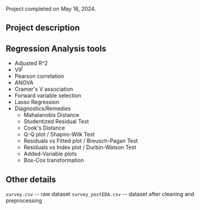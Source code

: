 Project completed on May 16, 2024.

## Project description


## Regression Analysis tools
- Adjusted R^2
- VIF
- Pearson correlation
- ANOVA
- Cramer's V association
- Forward variable selection
- Lasso Regression
- Diagnostics/Remedies
  - Mahalanobis Distance
  - Studentized Residual Test
  - Cook's Distance
  - Q-Q plot / Shapiro-Wilk Test
  - Residuals vs Fitted plot / Breusch-Pagan Test
  - Residuals vs Index plot / Durbin-Watson Test
  - Added-Variable plots
  - Box-Cox transformation

## Other details

`survey.csv` -- raw dataset
`survey_postEDA.csv` -- dataset after cleaning and preprocessing

